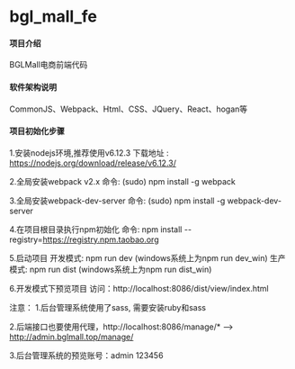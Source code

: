 # bgl_mall_fe

#### 项目介绍
BGLMall电商前端代码

#### 软件架构说明
CommonJS、Webpack、Html、CSS、JQuery、React、hogan等


#### 项目初始化步骤

1.安装nodejs环境,推荐使用v6.12.3 下载地址 : https://nodejs.org/download/release/v6.12.3/

2.全局安装webpack v2.x 命令: (sudo) npm install -g webpack

3.全局安装webpack-dev-server 命令: (sudo) npm install -g webpack-dev-server

4.在项目根目录执行npm初始化 命令: npm install --registry=https://registry.npm.taobao.org

5.启动项目 开发模式: npm run dev (windows系统上为npm run dev_win) 生产模式: npm run dist (windows系统上为npm run dist_win)

6.开发模式下预览项目 访问：http://localhost:8086/dist/view/index.html

注意： 1.后台管理系统使用了sass, 需要安装ruby和sass

2.后端接口也要使用代理，http://localhost:8086/manage/* --> http://admin.bglmall.top/manage/

3.后台管理系统的预览账号：admin 123456